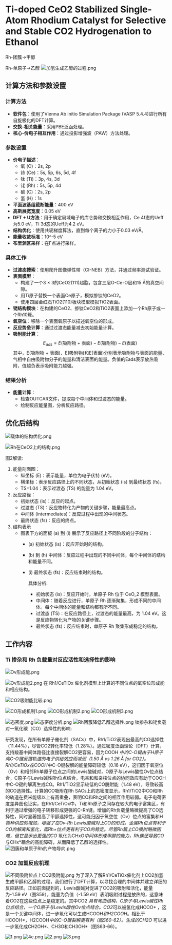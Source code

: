 # Ti-doped CeO2 Stabilized Single-Atom Rhodium Catalyst for Selective and Stable CO2 Hydrogenation to Ethanol

Rh-团簇→甲醇

Rh-单原子→乙醇
![加氢生成乙醇的过程.png](加氢生成乙醇的过程.png)

## 计算方法和参数设置

### 计算方法

- **软件包**：使用了Vienna Ab initio Simulation Package (VASP 5.4.4)进行所有自旋极化的DFT计算。
- **交换-相关能量**：采用PBE泛函处理。
- **核心-价电子相互作用**：通过投影增强波（PAW）方法处理。

### 参数设置

- **价电子描述**：
    - 氧 (O)：2s, 2p
    - 铈 (Ce)：5s, 5p, 6s, 5d, 4f
    - 钛 (Ti)：3p, 4s, 3d
    - 铑 (Rh)：5s, 5p, 4d
    - 碳 (C)：2s, 2p
    - 氢 (H)：1s
- **平面波基组截断能量**：400 eV
- **高斯展宽宽度**：0.05 eV
- **DFT + U方法**：用于确定局域电子的库仑势和交换相互作用，Ce 4f态的Ueff为5.0 eV，Ti 3d态的Ueff为4.2 eV。
- **结构优化**：使用共轭梯度算法，直到每个离子的力小于0.03 eV/Å。
- **能量收敛标准**：10^-5 eV
- **布里渊区采样**：在Γ点进行采样。

### 具体工作

- **过渡态搜索**：使用爬升图像弹性带（CI-NEB）方法，并通过频率测试验证。
- **表面模型**：
    - 构建了一个3 × 3的CeO2(111)超胞，包含三层O-Ce-O层和15 Å的真空间隙。
    - 用Ti原子替换一个表面Ce原子，模拟掺钛的CeO2。
    - 使用四层金红石TiO2(110)板块模型模拟TiO2表面。
- **铑结构模块**：在构建的CeO2、掺钛CeO2和TiO2表面上添加一个Rh原子或一个Rh10簇。
- **氧空位**：移除一个表面氧原子以描述氧空位的形成。
- **反应势垒计算**：通过过渡态能量减去初始能量计算。
- **吸附能计算**：
  $$E_{ads} = E(\text{吸附物 + 表面}) - E(\text{吸附物}) - E(\text{表面})$$
  其中，E(吸附物 + 表面)、E(吸附物)和E(表面)分别表示吸附物与表面的能量、气相中自由吸附物分子的能量和清洁表面的能量。负值的Eads表示放热吸附，值越负表示吸附能力越强。

### 结果分析

- **能量计算**：
    - 检查OUTCAR文件，提取每个中间体和过渡态的能量。
    - 绘制反应能量图，分析反应路径。

## 优化后结构

![载体的结构优化.png](载体的结构优化.png)

![Rh在CeO2上的结构.png](Rh在CeO2上的结构.png)

图2解读:

1. 能量剖面图：
    - 纵坐标 (E)：表示能量，单位为电子伏特 (eV)。
    - 横坐标：表示反应路径上的不同状态，从初始状态 (is) 到最终状态 (fs)。
    - TS=1.04：表示过渡态 (TS) 的能量为 1.04 eV。
2. 反应路径：
    - 初始状态 (is)：反应的起点。
    - 过渡态 (TS)：反应物转化为产物的关键步骤，能量最高点。
    - 中间体 (intermediates)：反应过程中出现的中间状态。
    - 最终状态 (fs)：反应的终点。
3. 结构表示
    - 图表下方的面板 (a) 到 (i) 展示了反应路径上不同阶段的分子结构：
        - (a) 初始状态 (is)：反应开始时的结构。
        - (b) 到 (h) 中间体：反应过程中出现的不同中间体，每个中间体的结构和能量不同。
        - (i) 最终状态 (fs)：反应结束时的结构。

          具体分析:
            - 初始状态 (is)：反应开始时，单原子 Rh 位于 CeO_2 模型表面。
            - 中间体：随着反应进行，单原子 Rh 逐渐聚集，形成不同的中间体。每个中间体的能量和结构都有所不同。
            - 过渡态 (TS)：在反应路径上，过渡态的能量最高，为 1.04 eV。这是反应物转化为产物的关键步骤。
            - 最终状态 (fs)：反应结束时，单原子 Rh 聚集形成稳定的结构。

## 工作内容

### Ti 掺杂和 Rh 负载量对反应活性和选择性的影响

![Ov形成能.png](Ov形成能.png)

![Ov形成能2.png](Ov形成能2.png)
在 Rh1/CeTiOx 催化剂模型上计算的不同位点的氧空位形成能和相应结构。

![CO2吸附能比较.png](CO2吸附能比较.png)

![CO形成机制1.png](CO形成机制1.png)
![CO形成机制2.png](CO形成机制2.png)
![CO形成机制3.png](CO形成机制3.png)

![态密度.png](态密度.png)
![态密度分析.png](态密度分析.png)
![Rh团簇降低乙醇选择性.png](Rh团簇降低乙醇选择性.png)
钛掺杂和铑负载对一氧化碳（CO）选择性的影响:

研究发现，在所有单原子催化剂（SACs）中，Rh1/TiO2表现出最高的CO选择性（11.44%），尽管CO2转化率较低（1.28%）。通过密度泛函理论（DFT）计算，支持羧基中间体路径比直接裂解CO2更容易，因为COOH
*中的C-O键由于H原子向C-O键反键轨道的电子供给效应而减弱（1.50 Å vs 1.26 Å for CO2）。Rh1/CeTiOx在COOH*中C-O键裂解的能量障碍较低（0.16
eV），这归因于氧空位（Ov）和相邻Rh单原子位点之间的Lewis酸碱对，O原子与Lewis酸性Ov位点结合，C原子与Lewis碱性Rh位点结合，电亲和和亲核位点的协同效应有助于COOH中C-O键的解离生成CO。Rh1/TiO2显示较低的CO脱附能（1.48
eV），导致较高的CO选择性。计算的CO吸附在Rh
SACs上的态密度显示，Rh1/TiO2中CO和Rh的轨道在费米能级以上有高重叠，表明CO和Rh之间的相互作用较弱。电子电荷密度差异图也证实，在Rh1/CeTiOx中，Ti和Rh原子之间存在较大的电子富集区，有利于通过增强的电子转移形成更强的C-Rh键。增加的Rh负载量略微提高了CO选择性，同时显著提高了甲醇选择性，这可能归因于氧空位（Ov）位点的富集和H
*物种供应的增加，增强了在Ov-Rh
Lewis酸碱对上CO的形成。金属Rh位点有利于CO的解离和氢化，而Rh+位点更有利于CO的稳定。尽管Rh簇上CO吸附略微困难，但它显示出更强的CO*
氢化为CHxO*中间体形成甲醇的能力，Rh簇还导致CO*与CHx*耦合的高能障碍，从而降低了乙醇的选择性。
![团簇和单原子Rh的产物导向.png](团簇和单原子Rh的产物导向.png)

### CO2 加氢反应机理

![不同吸附位点上CO2吸附能.png](不同吸附位点上CO2吸附能.png)
为了深入了解Rh1/CeTiOx催化剂上CO2加氢生成甲醇和乙醇的过程，我们进行了DFT计算，以寻找合理的中间体并建立详细的反应路径。正如前面提到的，Lewis酸碱对促进了CO2的吸附和活化，能量为-1.59
eV（图S59），能量为负值（-1.59 eV）表明吸附过程是放热的，这意味着CO2在这些位点上是稳定的。其中CO2
*具有弯曲结构，C原子与Lewis碱性Rh位点结合，一个O原子与Lewis酸性Ov位点结合。CO2*可以被氢化成HCOO*
，这是一个关键中间体，进一步氢化可以生成HCOOH*和H2COOH*。相比于HCOOH*，H2COOH*中的C-O键裂解更有利（图S60-62）。生成的CH2O*
可以进一步氢化成CH2OH*、CH3O和CH3OH*（图S63-66）。

![1.png](1.png)
![4c.png](4c.png)
![2.png](2.png)
![3.png](3.png)